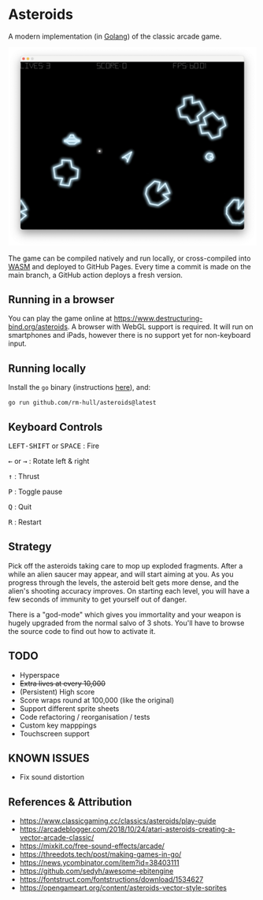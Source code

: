 # Asteroids

A modern implementation (in [Golang](https://go.dev/)) of the classic arcade game.

![screenshot](./screenshot.png)

The game can be compiled natively and run locally, or cross-compiled into [WASM](https://webassembly.org/) and
deployed to GitHub Pages. Every time a commit is made on the main branch, a GitHub action deploys a fresh version.

## Running in a browser

You can play the game online at https://www.destructuring-bind.org/asteroids. A browser with WebGL support is required.
It will run on smartphones and iPads, however there is no support yet for non-keyboard input.

## Running locally

Install the `go` binary (instructions [here](https://go.dev/doc/install)), and:

```
go run github.com/rm-hull/asteroids@latest
```

## Keyboard Controls

<kbd>LEFT-SHIFT</kbd> or <kbd>SPACE</kbd> : Fire

<kbd>←</kbd> or <kbd>→</kbd> : Rotate left & right

<kbd>↑</kbd> : Thrust

<kbd>P</kbd> : Toggle pause

<kbd>Q</kbd> : Quit

<kbd>R</kbd> : Restart

## Strategy

Pick off the asteroids taking care to mop up exploded fragments. After a while an alien saucer may appear, and will
start aiming at you. As you progress through the levels, the asteroid belt gets more dense, and the alien's
shooting accuracy improves. On starting each level, you will have a few seconds of immunity to get yourself out of
danger.

There is a "god-mode" which gives you immortality and your weapon is hugely upgraded from the normal salvo of 3 shots.
You'll have to browse the source code to find out how to activate it.

## TODO

- Hyperspace
- ~~Extra lives at every 10,000~~
- (Persistent) High score
- Score wraps round at 100,000 (like the original)
- Support different sprite sheets
- Code refactoring / reorganisation / tests
- Custom key mapppings
- Touchscreen support

## KNOWN ISSUES

- Fix sound distortion

## References & Attribution

- https://www.classicgaming.cc/classics/asteroids/play-guide
- https://arcadeblogger.com/2018/10/24/atari-asteroids-creating-a-vector-arcade-classic/
- https://mixkit.co/free-sound-effects/arcade/
- https://threedots.tech/post/making-games-in-go/
- https://news.ycombinator.com/item?id=38403111
- https://github.com/sedyh/awesome-ebitengine
- https://fontstruct.com/fontstructions/download/1534627
- https://opengameart.org/content/asteroids-vector-style-sprites
